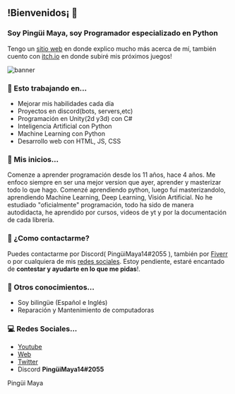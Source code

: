 ## !Bienvenidos¡ 🐧


### Soy **Pingüi Maya**, soy Programador especializado en Python

Tengo un [sitio web](https://pingui.tk/) en donde explico mucho más acerca de mí, también cuento con [itch.io](https://pinguimaya14.itch.io/) en donde subiré mis próximos juegos!

<img src="https://imgur.com/oHNqmym.png" alt="banner"/>

### 📌 Esto trabajando en...
- Mejorar mis habilidades cada día
- Proyectos en discord(bots, servers,etc)
- Programación en Unity(2d y3d) con C#
- Inteligencia Artificial con Python
- Machine Learning con Python
- Desarrollo web con HTML, JS, CSS


### 📰 Mis inicios...
Comenze a aprender programación desde los 11 años, hace 4 años. Me enfoco siempre en ser una mejor version que ayer, aprender y masterizar todo lo que hago. Comenzé aprendiendo python, luego fuí masterizandolo, aprendiendo Machine Learning, Deep Learning, Visión Artificial. No he estudiado "oficialmente" programación, todo ha sido de manera autodidacta, he aprendido por cursos, videos de yt y por la documentación de cada librería.


### 💬 ¿Como contactarme?
Puedes contactarme por Discord( PingüiMaya14#2055 ), también por [Fiverr](https://es.fiverr.com/pinguimaya) o por cualquiera de mis [redes sociales](https://pingui.tk/). Estoy pendiente, estaré encantado de **contestar y ayudarte en lo que me pidas**!.


### 🚩 Otros conocimientos...
- Soy bilingüe (Español e Inglés)
- Reparación y Mantenimiento de computadoras

### 💻 Redes Sociales...
- [Youtube](https://www.youtube.com/channel/UCsyfU8xHu885-98sQmRJsdw)
- [Web](https://pingui.tk/)
- [Twitter](https://twitter.com/pinguimaya)
- Discord **PingüiMaya14#2055**





Pingüi Maya

